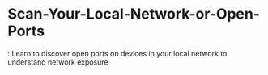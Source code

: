 # Scan-Your-Local-Network-or-Open-Ports
: Learn to discover open ports on devices in your local network to understand network exposure
